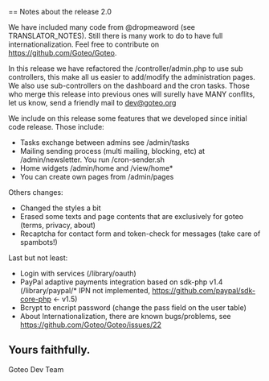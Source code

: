 == Notes about the release 2.0

We have included many code from @dropmeaword (see TRANSLATOR_NOTES). Still there is many work to do to have full internationalization. Feel free to contribute on https://github.com/Goteo/Goteo.

In this release we have refactored the /controller/admin.php to use sub controllers, this make all us easier to add/modify the administration pages. 
We also use sub-controllers on the dashboard and the cron tasks.
Those who merge this release into previous ones will surelly have MANY conflits, let us know, send a friendly mail to dev@goteo.org


We include on this release some features that we developed since initial code release. Those include:
- Tasks exchange between admins see /admin/tasks
- Mailing sending process (multi mailing, blocking, etc) at /admin/newsletter. You run /cron-sender.sh 
- Home widgets /admin/home and /view/home*
- You can create own pages from /admin/pages

Others changes:
- Changed the styles a bit
- Erased some texts and page contents that are exclusively for goteo (terms, privacy, about)
- Recaptcha for contact form and token-check for messages (take care of spambots!)

Last but not least:
- Login with services  (/library/oauth)
- PayPal adaptive payments integration based on sdk-php v1.4 (/library/paypal/* IPN not implemented, https://github.com/paypal/sdk-core-php <- v1.5)
- Bcrypt to encript password (change the pass field on the user table)
- About Internationalization, there are known bugs/problems, see https://github.com/Goteo/Goteo/issues/22




Yours faithfully.
--
Goteo Dev Team

